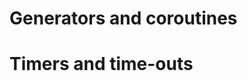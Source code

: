 <link href="{{ site.github.url }}/tables.css" rel="stylesheet" />

# Generators and coroutines

# Timers and time-outs

